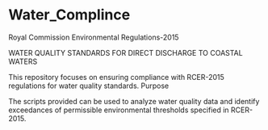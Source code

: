 # Water_Complince
 
Royal Commission Environmental Regulations-2015

WATER QUALITY STANDARDS FOR DIRECT DISCHARGE TO COASTAL WATERS

This repository focuses on ensuring compliance with RCER-2015 regulations for water quality standards.
Purpose

The scripts provided can be used to analyze water quality data and identify exceedances of permissible environmental thresholds specified in RCER-2015.
